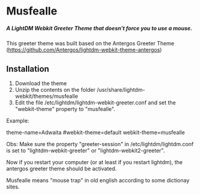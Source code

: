 # Musfealle

##### A LightDM Webkit Greeter Theme that doesn't force you to use a mouse.

This greeter theme was built based on the Antergos Greeter Theme (https://github.com/Antergos/lightdm-webkit-theme-antergos)

## Installation

1. Download the theme
2. Unzip the contents on the folder /usr/share/lightdm-webkit/themes/musfealle
3. Edit the file /etc/lightdm/lightdm-webkit-greeter.conf and set the
"webkit-theme" property to "musfealle".

Example:

theme-name=Adwaita
#webkit-theme=default
webkit-theme=musfealle

Obs: Make sure the property "greeter-session" in
/etc/lightdm/lightdm.conf is set to "lightdm-webkit-greeter" or
"lightdm-webkit2-greeter".




Now if you restart your computer (or at least if you restart lightdm),
the antergos greeter theme should be activated.



Musfealle means "mouse trap" in old english according to some dictionay sites.

